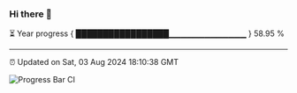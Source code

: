 ### Hi there 👋

⏳ Year progress { █████████████████▁▁▁▁▁▁▁▁▁▁▁▁▁ } 58.95 %

---

⏰ Updated on Sat, 03 Aug 2024 18:10:38 GMT

![Progress Bar CI](https://github.com/Shyam-Makwana/GitHub-Actions-Demo/workflows/Progress%20Bar%20CI/badge.svg)
